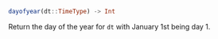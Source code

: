 ```julia
dayofyear(dt::TimeType) -> Int
```

Return the day of the year for `dt` with January 1st being day 1.
